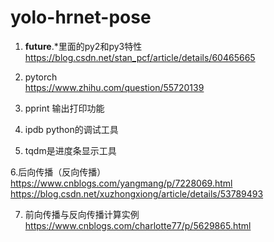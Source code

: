 # yolo-hrnet-pose

1. __future__.*里面的py2和py3特性
https://blog.csdn.net/stan_pcf/article/details/60465665



2. pytorch  
https://www.zhihu.com/question/55720139


3. pprint 输出打印功能

4. ipdb python的调试工具

5. tqdm是进度条显示工具

6.后向传播（反向传播）
https://www.cnblogs.com/yangmang/p/7228069.html
https://blog.csdn.net/xuzhongxiong/article/details/53789493

7. 前向传播与反向传播计算实例
https://www.cnblogs.com/charlotte77/p/5629865.html
